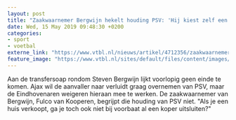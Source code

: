 ```yaml
---
layout: post
title: "Zaakwaarnemer Bergwijn hekelt houding PSV: 'Hij kiest zelf een club uit alle aanbiedingen'"
date: Wed, 15 May 2019 09:48:30 +0200
categories: 
- sport 
- voetbal 
externe_link: "https://www.vtbl.nl/nieuws/artikel/4712356/zaakwaarnemer-bergwijn-hekelt-houding-psv-hij-kiest-zelf-een-club-uit-alle"
feature_image: "https://www.vtbl.nl/sites/default/files/content/images/2019/05/15/Copyright-ProShots-3382982.jpg"
---
```


Aan de transfersoap rondom Steven Bergwijn lijkt voorlopig geen einde te komen. Ajax wil de aanvaller naar verluidt graag overnemen van PSV, maar de Eindhovenaren weigeren hieraan mee te werken. De zaakwaarnemer van Bergwijn, Fulco van Kooperen, begrijpt die houding van PSV niet. "Als je een huis verkoopt, ga je toch ook niet bij voorbaat al een koper uitsluiten?"
